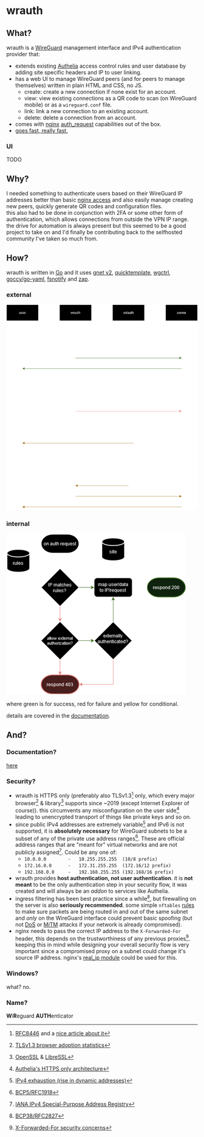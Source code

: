 # wrauth

## What?

wrauth is a [WireGuard](https://www.wireguard.com/) management interface and IPv4 authentication provider that:

- extends existing [Authelia](https://www.authelia.com/) access control rules and user database by adding site specific headers and IP to user linking.
- has a web UI to manage WireGuard peers (and for peers to manage themselves) written in plain HTML and CSS, no JS.
    - create: create a new connection if none exist for an account.
    - view: view existing connections as a QR code to scan (on WireGuard mobile) or as a `wireguard.conf` file.
    - link: link a new connection to an existing account.
    - delete: delete a connection from an account.
- comes with [nginx](https://nginx.org/) [auth_request](https://nginx.org/en/docs/http/ngx_http_auth_request_module.html) capabilities out of the box.
- [goes fast, really fast.](docs/bench.md)

### UI

TODO

## Why?

I needed something to authenticate users based on their WireGuard IP addresses better than basic [nginx access](https://nginx.org/en/docs/http/ngx_http_access_module.html) and also easily manage creating new peers, quickly generate QR codes and configuration files.  
this also had to be done in conjunction with 2FA or some other form of authentication, which allows connections from outside the VPN IP range.  
the drive for automation is always present but this seemed to be a good project to take on and I'd finally be contributing back to the selfhosted community I've taken so much from.  

## How?

wrauth is written in [Go](https://go.dev/) and it uses [gnet v2](https://github.com/panjf2000/gnet), [quicktemplate](https://github.com/valyala/quicktemplate), [wgctrl](https://pkg.go.dev/golang.zx2c4.com/wireguard/wgctrl), [goccy/go-yaml](https://github.com/goccy/go-yaml), [fsnotify](https://github.com/fsnotify/fsnotify) and [zap](https://github.com/uber-go/zap).

### external

![auth_flow](docs/media/wrauth_flow.png)

### internal

![internal_flow](docs/media/wrauth_internal.png)

where green is for success, red for failure and yellow for conditional.  

details are covered in the [documentation](#documentation).

## And?

### Documentation?

[here](docs/README.md)

### Security?

- wrauth is HTTPS only (preferably also TLSv1.3[^a] only, which every major browser[^b] & library[^c] supports since ~2019 (except Internet Explorer of course)). this circumvents any misconfiguration on the user side[^d] leading to unencrypted transport of things like private keys and so on.
- since public IPv4 addresses are extremely variable[^1] and IPv6 is not supported, it is **absolutely necessary** for WireGuard subnets to be a subset of any of the private use address ranges[^2]. These are official address ranges that are "meant for" virtual networks and are not publicly assigned[^3]. Could be any one of:
    - `10.0.0.0        -   10.255.255.255  (10/8 prefix)`
    - `172.16.0.0      -   172.31.255.255  (172.16/12 prefix)`
    - `192.168.0.0     -   192.168.255.255 (192.168/16 prefix)`
- wrauth provides **host authentication, not user authentication**. it is **not meant** to be the only authentication step in your security flow, it was created and will always be an *addon* to services like Authelia.
- ingress filtering has been best practice since a while[^4], but firewalling on the server is also **seriously recommended**. some simple `nftables` [rules](docs/firewall.md) to make sure packets are being routed in and out of the same subnet and *only* on the WireGuard interface could prevent basic spoofing (but not [DoS](https://en.wikipedia.org/wiki/Denial-of-service_attack) or [MiTM](https://en.wikipedia.org/wiki/Man-in-the-middle_attack) attacks if your network is already compromised).
- nginx needs to pass the correct IP address to the `X-Forwarded-For` header, this depends on the trustworthiness of any previous proxies[^5]. keeping this in mind while designing your overall security flow is very important since a compromised proxy on a subnet could change it's source IP address. nginx's [real_ip module](https://nginx.org/en/docs/http/ngx_http_realip_module.html) could be used for this.

### Windows?

what? no.

### Name?

**W**i**R**eguard **AUTH**enticator


[^a]: [RFC8446](https://www.rfc-editor.org/rfc/rfc8446.html) and a [nice article about it](https://blog.cloudflare.com/rfc-8446-aka-tls-1-3/)
[^b]: [TLSv1.3 browser adoption statistics](https://caniuse.com/tls1-3)
[^c]: [OpenSSL](https://wiki.openssl.org/index.php/TLS1.3) & [LibreSSL](https://ftp.openbsd.org/pub/OpenBSD/LibreSSL/libressl-3.1.1-relnotes.txt)
[^d]: [Authelia's HTTPS only architecture](https://www.authelia.com/overview/prologue/architecture/#httphttps)
[^1]: [IPv4 exhaustion (rise in dynamic addresses)](https://en.wikipedia.org/wiki/IPv4_address_exhaustion)
[^2]: [BCP5/RFC1918](https://www.rfc-editor.org/rfc/rfc1918.html)
[^3]: [IANA IPv4 Special-Purpose Address Registry](https://www.iana.org/assignments/iana-ipv4-special-registry/iana-ipv4-special-registry.xhtml)
[^4]: [BCP38/RFC2827](https://www.rfc-editor.org/rfc/rfc2827.html)
[^5]: [X-Forwarded-For security concerns](https://developer.mozilla.org/en-US/docs/Web/HTTP/Headers/X-Forwarded-For#security_and_privacy_concerns)
